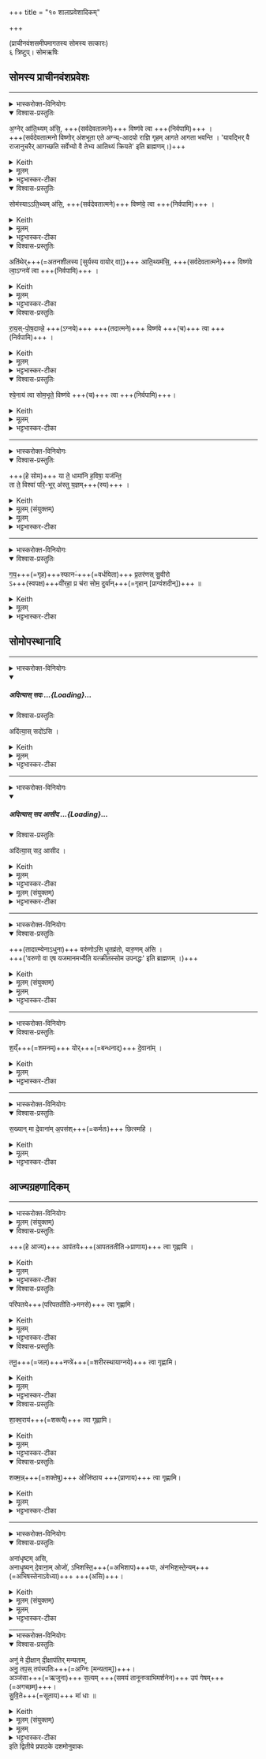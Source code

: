 +++
title = "१० शालाप्रवेशादिकम्"

+++
<div class="js_include" url="/vedAH_yajuH/taittirIyam/sArasvata-vibhAgaH/saMhitA/sarva-prastutiH/1/2_somayAgArambhaH/10_shAlApraveshAdikam"  newLevelForH1="1" includeTitle="true">

(प्राचीनवंशसमीपमागतस्य सोमस्य सत्कारः)  
६ त्रिष्टुप्। सोमऋषिः

## सोमस्य प्राचीनवंशप्रवेशः

________
<details><summary>भास्करोक्त-विनियोगः</summary>

आतिथ्यं निर्वपति।।
</details>
<details open><summary>विश्वास-प्रस्तुतिः</summary>

अ॒ग्नेर् आ॑ति॒थ्यम् अ॑सि॒, +++(सर्वदेवतात्मने)+++ विष्ण॑वे त्वा +++(निर्वपामि)+++ ।  
+++(सर्वदेवतात्मनो विष्णोर् अंशभूता एते अग्न्य्-आदयो राज्ञि गृहम् आगते आगता भवन्ति । 'यावद्भिर् वै राजानुचरैर् आगच्छति सर्वेभ्यो वै तेभ्य आतिथ्यं क्रियते' इति ब्राह्मणम्।)+++

</details>
<details><summary>Keith</summary>

Thou art the hospitality of Agni. For Visnu thee!  
</details>
<details><summary>मूलम्</summary>

अ॒ग्नेरा॑ति॒थ्यम॑सि॒, विष्ण॑वे त्वा  +++(निर्वपामि)+++  ।
</details>
<details><summary>भट्टभास्कर-टीका</summary>

1आतिथ्यं निर्वपति - अग्नेरातिथ्यमसीत्यादिभिः ॥  
'अतिथिरभ्यतितो गृहाद्भवति' इति यास्कः । अतेरिथिन् । अतिथये इदमातिथ्यम् ॥  
'अतिथेर्ञ्यः' । अत्र सर्वदेवतात्मनो विष्णोरंशभूता एते अग्न्यादयो राज्ञि गृहमागते आगता भवन्ति । ते च केवलं निर्वपणविशेषणतयोपादीयन्ते । यथा - 'यदग्नावग्निं मथित्वा प्रहरति तेनैवाग्नय आतिथ्यं क्रियते' इति । अत्र नाग्नेर्हविषा सम्बन्धः । एवमेते अग्न्यादयो न हविर्भजन्ते, विष्णोरेव केवलस्य सर्वदेवतासमष्टिरूपस्य हविषा सम्बन्धः ।   
ननु निर्वपणमन्त्रेष्वग्न्यादयोपि प्रतीयन्ते, तत्कथं केवलं विष्णुस्स्यात् हविषस्सम्बन्धी? उच्यते - अग्न्यादिग्रहणस्योपलक्षणार्थत्वादन्येषामपि राज्ञा सहागतानामतिथीनाम्, अत्रागतानां मध्ये कौश्चिन्निर्वापः क्रियत इति । अत्र हि ब्राह्मणम् 'यावद्भिर्वै राजानुचरैरागच्छति सर्वेभ्यो वै तेभ्य आतिथ्यं क्रियते' इत्युक्त्वा 'अग्नेरातिथ्यमसि विष्णवे त्वेत्याह गायत्रिया एवैतेन करोति' इत्यदिना अग्न्यादीनामुपलक्षणभूतानां हविषा सम्बन्धो नास्तीति प्रतिपादयति । तत्राग्न्यादयस्तिस्रो देवताः विष्णुना व्यधिकरणभूता निर्दिष्टाः; अन्ये तु सामानाधिकरण्येन, आतिथ्यपदं च तयोर्मन्त्रयोर्नास्ति । तत्र वैचित्र्यकारणं मृग्यम् ।   
मन्त्रार्थस्तु - निरुप्यमाणं द्रव्यमुच्यते । अग्नेरग्न्यात्मनो विष्ण्वंशस्यातिथ्यमतिथिप्रयुक्तं निर्वाप्यं त्वमसि, तत्त्वां विष्णवे हविष्मते निर्वपामि ॥
</details>
<details open><summary>विश्वास-प्रस्तुतिः</summary>

सोम॑स्याऽऽति॒थ्यम् अ॑सि॒, +++(सर्वदेवतात्मने)+++ विष्ण॑वे॒ त्वा +++(निर्वपामि)+++  ।
</details>
<details><summary>Keith</summary>

Thou art the hospitality of Soma. For Visnu thee!
</details>
<details><summary>मूलम्</summary>

सोम॑स्याऽऽति॒थ्यम॑सि॒ विष्ण॑वे॒ त्वा  +++(निर्वपामि)+++  ।
</details>
<details><summary>भट्टभास्कर-टीका</summary>

2सोमस्य सोमलतात्मनो विष्ण्वंशस्य । शेषं समानम् ॥

- [आतिथ्यमतिथिप्रयुक्तं निर्वाप्यं त्वमसि, तत्त्वां विष्णवे हविष्मते निर्वपामि ॥]
</details>
<details open><summary>विश्वास-प्रस्तुतिः</summary>

अति॑थेर्+++(=अतनशीलस्य [सुर्यस्य वायोर् वा])+++ आति॒थ्यम॑सि॒, +++(सर्वदेवतात्मने)+++ विष्ण॑वे त्वा॒ऽग्नये॑ त्वा +++(निर्वपामि)+++  ।
</details>
<details><summary>Keith</summary>

Thou art the hospitality of the stranger. For Visnu thee!
</details>
<details><summary>मूलम्</summary>

अति॑थेराति॒थ्यम॑सि॒, विष्ण॑वे त्वा॒ऽग्नये॑ त्वा  +++(निर्वपामि)+++  ।
</details>
<details><summary>भट्टभास्कर-टीका</summary>

अतिथिरतनशीलः यतस्सर्वदा गच्छति आदित्य उच्यते; वायुर्वा । समानमन्यत् ॥ [आतिथ्यमतिथिप्रयुक्तं निर्वाप्यं त्वमसि, तत्त्वां विष्णवे हविष्मते निर्वपामि ॥]
</details>
<details open><summary>विश्वास-प्रस्तुतिः</summary>

रा॒य॒स्-पो॒ष॒दाव्न्ने॒ +++(ऽग्नये)+++ +++(तदात्मने)+++ विष्ण॑वे +++(च)+++ त्वा +++(निर्वपामि)+++ ।
</details>
<details><summary>Keith</summary>

For Agni thee, giver of wealth, for Visnu thee;

</details>
<details><summary>मूलम्</summary>

रा॒य॒स्पो॒ष॒दाव्न्ने॒ विष्ण॑वे त्वा  +++(निर्वपामि)+++  ।
</details>
<details><summary>भट्टभास्कर-टीका</summary>

4रायस्पोषदावा नामाग्निविशेषः, तदात्मने विष्णवे त्वां निर्वपामि । रायो धनस्य पोषो रायस्पोषः । छान्दसष्षष्ठ्या अलुक्, 'षष्ठ्याः पतिपुत्र' इति सत्वम् । तं ददातीति । 'आतो मनिन्' इति वनिप्, कृदुत्तरपदप्रकृतिस्वरत्वम् ॥ [आतिथ्यमतिथिप्रयुक्तं निर्वाप्यं त्वमसि, तत्त्वां विष्णवे हविष्मते निर्वपामि ॥]
</details>
<details open><summary>विश्वास-प्रस्तुतिः</summary>

श्ये॒नाय॑ त्वा सोम॒भृते॒ विष्ण॑वे +++(च)+++ त्वा +++(निर्वपामि)+++।
</details>
<details><summary>Keith</summary>

for the eagle, bringer of the Soma, thee, for Visnu thee!

</details>
<details><summary>मूलम्</summary>

श्ये॒नाय॑ त्वा सोम॒भृते॒ विष्ण॑वे त्वा  +++(निर्वपामि)+++ ।
</details>
<details><summary>भट्टभास्कर-टीका</summary>

5श्येनस्सोमभृद्देवताविशेषः । गायत्रीत्येके ॥ श्येनश्शंसनीय इत्याहुः । श्येनात्मा वा सोमं बिभर्तीति सोमभृत् । गायत्रीपक्षे सोमं हरतीति सोमभृत् । 'हृग्रहोर्भश्छन्दसि' इति भत्वम् ॥
</details>


________
<details><summary>भास्करोक्त-विनियोगः</summary>

6यजमानस्सोममादत्ते - या त इति त्रिष्टुभार्धर्चेन ॥  
7शालां प्रवेशयति - गयस्फान इति द्वितीयेनार्धर्चेन ॥
</details>
<details open><summary>विश्वास-प्रस्तुतिः</summary>

+++(हे सोम)+++ या ते॒ धामा॑नि ह॒विषा॒ यज॑न्ति॒  
ता ते॒ विश्वा॑ परि॒-भूर् अ॑स्तु य॒ज्ञम्+++(स्य)+++ ।
</details>
<details><summary>Keith</summary>

Thy powers which they honour with oblation,  
May they all envelop the sacrifice!
</details>
<details><summary>मूलम् (संयुक्तम्)</summary>

या ते॒ धामा॑नि ह॒विषा॒ यज॑न्ति॒ ता ते॒ विश्वा॑ परि॒भूर॑स्तु य॒ज्ञङ्ग॑य॒स्फानᳶ॑ प्र॒तर॑णस्सु॒वीरोऽवी॑रहा॒ प्र च॑रा सोम॒ दुर्या॒न्
</details>
<details><summary>मूलम्</summary>

या ते॒ धामा॑नि ह॒विषा॒ यज॑न्ति॒ ता ते॒ विश्वा॑ परि॒भूर॑स्तु य॒ज्ञम् ।
</details>
<details><summary>भट्टभास्कर-टीका</summary>

6यजमानस्सोममादत्ते - या त इति त्रिष्टुभार्धर्चेन ॥  
हे सोम या यानि तव धामानि स्थानानि नामानि जन्मानि वा हविषा यजन्ति ता तानि विश्वान्यपि धामानि परिभूः परितो भावयिता रक्षिता अस्तु । कः? भवान् । यद्वा - पुरुषव्यत्ययः एधीत्यर्थः । यज्ञं चं परिभूरस्तु । 'ततोन्यत्रापि दृश्यते' इति द्वितीया । तसिप्रत्ययान्तो वा । तत्र 'अभितः परितस्समयानिकषाहाप्रतियोगेष्वपि दृश्यते' इति द्वितीया । यद्वा - लक्षणे परेः कर्मप्रवचनीयसंज्ञा । 'कर्मप्रवचनीयानां प्रतिषेधः' इत्येतद्बाधित्वा व्यत्ययेन समासः ॥
</details>


________
<details><summary>भास्करोक्त-विनियोगः</summary>

शालां प्रवेशयति।
</details>
<details open><summary>विश्वास-प्रस्तुतिः</summary>

ग॒य॒+++(=गृह)+++स्फानᳶ॑+++(=वर्धयिता)+++ प्र॒तर॑णस् सु॒वीरो  
ऽ+++(स्वपक्ष)+++वी॑रहा॒ प्र च॑रा सोम॒ दुर्या॑न्+++(=गृहान् [प्राग्वंशदीन्])+++ ॥
</details>
<details><summary>Keith</summary>

Giver of wealth, impeller, rich in heroes,  
Slaying not heroes, O Soma, enter the dwellings.  
</details>
<details><summary>मूलम्</summary>

ग॒य॒स्फानᳶ॑ प्र॒तर॑णस्सु॒वीरोऽवी॑रहा॒ प्र च॑रा सोम॒ दुर्या॑न् ॥
</details>
<details><summary>भट्टभास्कर-टीका</summary>

7शालां प्रवेशयति - गयस्फान इति द्वितीयेनार्धर्चेन ॥  
गय इति गृहनाम । गयानां गृहाणां स्फायिता वर्धयिता गयस्फानः । ओ स्फयी वृद्धौ 'कृत्यल्युटो बहुलम्' इति कर्तरि ल्युट्, धातोरन्त्यलोपश्छान्दसः । आकारान्तं धात्वन्तरं वा द्रष्टव्यम् । प्रतरणः प्रकर्षेण दुर्गेभ्यस्तारयिता । सुवीरश्शोभनैः पुत्रपौत्रादिभिरस्मदीयैस्तद्वान् । 'वीरवीर्यौ च' इत्युत्तरपदाद्युदात्तत्वम् । अवीरहा कस्यचिदप्यस्मदीयस्य पुत्रपौत्रादेरहन्ता सर्वदा प्रसन्न एव सन्, हे सोम दुर्यान् प्राग्वंशदीन् गृहान् प्रचर प्रकर्षेण प्रविश्य चर ॥
</details>



##  सोमोपस्थानादि
________
<details><summary>भास्करोक्त-विनियोगः</summary>

नीडे कृष्णाजिनम् आस्तृणाति।
</details>
<div class="js_include" includetitle="false" newlevelforh1="5" unfilled url="/vedAH_yajuH/taittirIyam/sArasvata-vibhAgaH/saMhitA/yajuH/sarva-prastutiH/1/2_somayAgArambhaH/08_anasi_sthApanam/adityAs_sadaH.md">
<details open><summary><h5>अदित्यास् सदः ...{Loading}...</h5></summary>
<details open><summary>विश्वास-प्रस्तुतिः</summary>

अदि॑त्या॒स् सदो॑ऽसि ।
</details>
<details><summary>Keith</summary>

Thou art the seat of Aditi.
</details>
<details><summary>मूलम्</summary>

अदि॑त्या॒स्सदो॑ऽसि ।
</details>
<details><summary>भट्टभास्कर-टीका</summary>

3नीडे कृष्णाजिनमास्तृणाति - अदित्या इति ॥ अदित्याः देवमातुः सदः सदनं लोकलक्षणं त्वमसि ॥
</details>
</details>
</div>  


________
<details><summary>भास्करोक्त-विनियोगः</summary>

तस्मिन् सोमं निदधाति।
</details>
<div class="js_include" includetitle="false" newlevelforh1="5" unfilled url="/vedAH_yajuH/taittirIyam/sArasvata-vibhAgaH/saMhitA/yajuH/sarva-prastutiH/1/2_somayAgArambhaH/08_anasi_sthApanam/adityAs_sada_AsIda.md">
<details open><summary><h5>अदित्यास् सद आसीद ...{Loading}...</h5></summary>
<details open><summary>विश्वास-प्रस्तुतिः</summary>

अदि॑त्या॒स् सद॒ आसीद ।
</details>
<details><summary>Keith</summary>

Sit on the seat of Aditi.
</details>
<details><summary>मूलम्</summary>

अदि॑त्या॒स्सद॒ आसीद ।
</details>
<details><summary>भट्टभास्कर-टीका</summary>

4तस्मिन्सोमं निदधाति - अदित्या इति ॥ अदित्यास्सदः सदन स्थानीयमेतत् कृष्णाजिनमासीद उपविश अस्मिन् ॥
</details>
</details>
</div>
<details><summary>मूलम् (संयुक्तम्)</summary>

－अदि॑त्या॒स्सदो॒ऽस्यदि॑त्या॒स्सद॒ आ [18]सी॒द
</details>
<details><summary>भट्टभास्कर-टीका</summary>

8-9कृष्णाजिनस्तरणसोमस्थापनमन्त्रौ व्याख्यातौ-अदित्यास्सद इति ॥
</details>

________
<details><summary>भास्करोक्त-विनियोगः</summary>

सोमम् उपतिष्ठते।।
</details>
<details open><summary>विश्वास-प्रस्तुतिः</summary>

+++(तादात्म्येनाऽधुना)+++ वरु॑णोऽसि धृ॒तव्र॑तो, वारु॒णम् अ॑सि ।  
+++('वरुणो वा एष यजमानमभ्यैति यत्क्रीतस्सोम उपनद्धः' इति ब्राह्मणम् ।)+++
</details>
<details><summary>Keith</summary>

Thou art Varuna who guardeth law; thou art of Varuna.
</details>
<details><summary>मूलम् (संयुक्तम्)</summary>

वरु॑णोऽसि धृ॒तव्र॑तो वारु॒णम॑सि श॒य्ँयोर्दे॒वानाँ॑ स॒ख्यान्मा दे॒वाना॑म॒पस॑श्छित्स्म॒ह्याप॑तये त्वा गृह्णामि
</details>
<details><summary>मूलम्</summary>

वरु॑णोऽसि धृ॒तव्र॑तो, वारु॒णम॑सि ।
</details>
<details><summary>भट्टभास्कर-टीका</summary>

10सोममुपतिष्ठते - वरुणोसीति गायत्र्यैकपदया यजुरन्तया ॥ हे सोम वरुणस्त्वमसि वरणीयत्वात् । वृतत्वाद्वा; वाससा आच्छादितत्वात् । 'वरुणो वा एष यजमानमभ्यैति यत्क्रीतस्सोम उपनद्धः' इति ब्राह्मणम् । धृतव्रतः धृतकर्मा धारणत्वात्कर्मणाम् । वारुणं वरुणस्य तव यत्स्वभूतां द्रव्यमिति सर्वं त्वमेव त्वदधीनत्वात् ॥
</details>

________
<details><summary>भास्करोक्त-विनियोगः</summary>

वंशे बध्नाति।
</details>
<details open><summary>विश्वास-प्रस्तुतिः</summary>

श॒य्ँ+++(=शमनम्)+++ योर्+++(=बन्धनाद्)+++ दे॒वाना॑म् ।
</details>
<details><summary>Keith</summary>

Be prosperity ours from our friendship with the gods.
</details>
<details><summary>मूलम्</summary>

श॒य्ँयोर्दे॒वाना॑म्  +++(भव)+++ ।
</details>
<details><summary>भट्टभास्कर-टीका</summary>

11वंशे बध्नाति - शंयोरिति ॥ शं च योश्च देवानां भव । समाहारद्वन्द्वः, छान्दसं पुल्लिङ्गत्वम् । विद्यमानानां रोगादीनां शामनं शम् । आगामिनां यावनं पृथक्करणं उत्पत्तिनिरोधः योः । उभयत्रापि शाम्यतेर्यौतेश्च विच् ॥
</details>


________
<details><summary>भास्करोक्त-विनियोगः</summary>

सोमस्य पादौ प्रक्षालयति।
</details>
<details open><summary>विश्वास-प्रस्तुतिः</summary>

स॒ख्यान् मा दे॒वाना॑म् अ॒पस॑श्+++(=कर्मतः)+++ छित्स्महि ।
</details>
<details><summary>Keith</summary>

May we be not severed from our service of the gods.
</details>
<details><summary>मूलम्</summary>

स॒ख्यान्मा दे॒वाना॑म॒पस॑श्छित्स्महि ।
</details>
<details><summary>भट्टभास्कर-टीका</summary>

12सोमस्य पादौ प्रक्षालयति - सख्यान्मा देवानामिति ॥ देवानां सम्बन्धि यत् अपः कर्म ततः सख्याच्च तत एव हेतोः मा छित्स्महि विच्छिन्ना मा भूम । 'सख्युर्यः' ॥
</details>


## आज्यग्रहणादिकम्
________
<details><summary>भास्करोक्त-विनियोगः</summary>

तानूनप्त्रम् आज्यं गृह्णाति, यत् सर्वैः स्प्रक्ष्यत ऋत्विग्भिः। अयम् एक-कार्यानुवृत्त्य्-अर्थं समयः क्रियते तेषु।।
</details>
<details><summary>मूलम् (संयुक्तम्)</summary>

आप॑तये त्वा गृह्णामि॒ परि॑पतये त्वा गृह्णामि॒ तनू॒नप्त्रे॑ त्वा गृह्णामि शाक्व॒राय॑ त्वा गृह्णामि॒ शक्म॒न्नोजि॑ष्ठाय त्वा गृह्णा॒मि
</details>
<details open><summary>विश्वास-प्रस्तुतिः</summary>

+++(हे आज्य)+++ आप॑तये+++(आपतततीति→प्राणाय)+++ त्वा गृह्णामि ।
</details>
<details><summary>Keith</summary>

For him who rushes on I seize thee;
</details>
<details><summary>मूलम्</summary>

आप॑तये त्वा गृह्णामि ।
</details>
<details><summary>भट्टभास्कर-टीका</summary>

13तानूनप्त्रं गृह्णाति - आपतय इति ॥ आवृत्त्या आभिमुख्येन वा पतति पातीति वा आपतिः प्राणः । 'प्राणो वा आपतिः' इति च ब्राह्मणम् । अव्ययपूर्वपदप्रकृतिस्वरत्वम् । तस्मै तदविनाशाय त्वां गह्णामि ध्रुवातः स्रुवेण गृह्णामि ॥
</details>
<details open><summary>विश्वास-प्रस्तुतिः</summary>

परि॑पतये+++(परिपततीति→मनसे)+++ त्वा गृह्णामि।
</details>
<details><summary>Keith</summary>

for him who rushes around I seize thee;
</details>
<details><summary>मूलम्</summary>

परि॑पतये त्वा गृह्णामि।
</details>
<details><summary>भट्टभास्कर-टीका</summary>

14हे आज्य परितः सवर्तः पाति पततीति वा परिपतिः मनः । पातेर्डतिः । पतेः 'इन् सर्वधातुभ्यः' इति इन् । 'मनो वै परिपतिः' इति च ब्राह्मणम् । तस्मै त्वां गृह्णामि ॥
</details>
<details open><summary>विश्वास-प्रस्तुतिः</summary>

तनू॒+++(=जल)+++नप्त्रे॑+++(=शरीरस्थायाग्नये)+++ त्वा गृह्णामि।
</details>
<details><summary>Keith</summary>

for Tanunapat I seize thee;
</details>
<details><summary>मूलम्</summary>

तनू॒नप्त्रे॑ त्वा गृह्णामि।
</details>
<details><summary>भट्टभास्कर-टीका</summary>

15तनूनामपां नप्ता चतुर्थः तनूनप्ता अग्निः शरीरस्थः । तस्मै गृह्णामि । वनस्पत्यादित्वात्पूर्वोत्तरपदयोः युगापत्प्रकृतिस्वरत्वम् ॥
</details>
<details open><summary>विश्वास-प्रस्तुतिः</summary>

शा॒क्व॒राय॑+++(=शक्त्यै)+++ त्वा गृह्णामि।
</details>
<details><summary>Keith</summary>

for the mighty I seize thee;
</details>
<details><summary>मूलम्</summary>

शा॒क्व॒राय॑ त्वा गृह्णामि।
</details>
<details><summary>भट्टभास्कर-टीका</summary>

16शाक्वराय शक्त्यै । शकनशीलः शक्वरः तस्य भावश्शाक्वरं शक्तिरेव । 'शक्त्यै हि ते तास्समवाद्यन्त' इति च ब्राह्मणम् । तस्मै गृह्णामि ॥
</details>
<details open><summary>विश्वास-प्रस्तुतिः</summary>

शक्म॒न्न्+++(=शक्तेषु)+++ ओजि॑ष्ठाय +++(प्राणाय)+++ त्वा गृह्णामि।
</details>
<details><summary>Keith</summary>

for the mightiest in strength I seize thee.
</details>
<details><summary>मूलम्</summary>

शक्म॒न्नोजि॑ष्ठाय त्वा गृह्णामि।
</details>
<details><summary>भट्टभास्कर-टीका</summary>

17शक्मन्न् शक्मेषु जातावेकवचनम् । शकेर्मनिन्, 'सुपां सुलुक्' इति ङेर्लुक्, 'न ङिसम्बुद्ध्योः' इति नलोपप्रतिषेधः । शक्तानां मध्ये ओजिष्ठाय अतिशयेन बलवते प्राणाय त्वां गृह्णामि । ओजस्विशब्दादिष्ठनि 'विन्मतोर्लुक्', 'टेः' इति टिलोपः । अयमेककार्यानुवृत्त्यर्थं समयः क्रियते । यद्येवं समयो न क्रियेत तदा परस्पराभिप्रायेणा द्रोहेण विप्रतिपद्यमाना यागं न कुर्युः । अतस्तन्मा भूदिति तानूनप्त्रं गृह्यते ॥
</details>

________
<details><summary>भास्करोक्त-विनियोगः</summary>

अव-मृशाति।।
</details>
<details open><summary>विश्वास-प्रस्तुतिः</summary>

अना॑धृष्टम् असि,   
अनाधृ॒ष्यन् दे॒वाना॒म् ओजो॑, ऽभिशस्ति॒+++(=अभिशाप)+++पाः, अ॑नभिश॒स्ते॒न्यम्+++(=अभिषस्तेनाऽवेध्या)+++ +++(असि)+++।
</details>
<details><summary>Keith</summary>

Thou art unapproached,  
the unapproachable might of the gods, guarding from imprecations, impervious to imprecations.
</details>
<details><summary>मूलम् (संयुक्तम्)</summary>

अना॑धृष्टमसि,  अनाधृ॒ष्यम्  +++(असि)+++  दे॒वाना॒मोजोऽभिशस्ति॒पा अ॑नभिशस्ते॒ऽन्यम् ।
</details>
<details><summary>मूलम्</summary>

अना॑धृष्टमसि,  अ॒ना॒धृ॒ष्यम्  +++(असि)+++  दे॒वाना॒मोजः॑ ,  
अ॒भि॒श॒स्ति॒पाः  +++(असि) ,+++ अ॒न॒भि॒श॒स्ते॒न्यम् ।
</details>
<details><summary>भट्टभास्कर-टीका</summary>

18अवमृशाति - अनाधृष्टमसीति ॥ आज्यमुच्यते । अनाधृष्टं केनचिदप्यनभिमूतमसि ।  
अनाधृष्यं केनचिदप्यभिभवितुमशक्यं चासि । 'ऋदुपधाच्चाकॢपिचृतेः' इति क्यप्, 'ययतोश्चातदर्थे' इत्युत्तरपदान्तोदात्तत्वम् ।   
देवानामोजो बलं चासि । त्वया हि देवा ऋत्विजो बलवन्तो यजन्ते । यद्वा - त्व्या हि देवा इन्द्रादयो बलवन्तो भवन्ति ।  
अभिशस्तिपाः अभिशस्तिरभिशंसनमभिशापः अतस्त्वं पासि । विचि लिङ्गव्यत्ययः ।

अनभिशस्तेन्यं अनभिशंसनीयं केनचिदपि नाभिशंस्यते न दूष्यत इत्यर्थः । एन्यप्रत्ययस्तुडागमश्च उत्तरपदान्तोदात्तत्वं च छन्दसि । [यद्वा?] अभिशस्तेन योगं नार्हति इत्यनभिशस्तेन्यम् । 'छन्दसि च' इति यः, विभक्तेर्लुगभावश्छान्दसः, योगं नार्हतीत्यर्थे तद्धतिः, 'ययतोश्चातदर्थे' इत्युत्तरपदान्तोदात्तत्वम् । यद्वा - अभिशंसनं अभिशस्तं तन्नार्हतीति एन्यप्रत्ययश्छान्दसः 'नञो गुणप्रतिषेधे' इत्युत्तरपदान्तोदात्तत्वम् । ईदृशं त्वमसीत्याज्यस्तुतिः ॥
</details>
________
<details><summary>भास्करोक्त-विनियोगः</summary>

यजमानं वाचयति।।
</details>
<details open><summary>विश्वास-प्रस्तुतिः</summary>

अनु॑ मे दी॒क्षान् दी॒क्षाप॑तिर् मन्यताम्,  
अनु॒ तप॒स् तप॑स्पतिः+++(=अग्निः [मन्यताम्])+++।  
अञ्ज॑सा+++(=ऋजुना)+++ स॒त्यम् +++(समयं तानूनप्त्राभिमर्शनेन)+++ उप॑ गेषम्+++(=अगच्छम्)+++।  
सु॒वि॒ते+++(=सूताय)+++ मा॑ धाः ॥
</details>
<details><summary>Keith</summary>

May the lord of consecration approve my consecration,  
the lord of penance my penance.  
Speedily may I attain truth.  
Place me in good fortune.

</details>
<details><summary>मूलम् (संयुक्तम्)</summary>

－ अनु॑ मे दी॒क्षान्दी॒क्षाप॑तिर्मन्यता॒मनु॒ तप॒स्तप॑स्पति॒रञ्ज॑सा स॒त्यमुप॑ गेषँ सुवि॒ते मा॑ धाः ॥ [19]
</details>
<details><summary>मूलम्</summary>

अनु॑ मे दी॒क्षान्दी॒क्षाप॑तिर्मन्यताम् ।  
अनु॒ तप॒स्तप॑स्पतिः  +++(मन्यताम्)+++ ।

अञ्ज॑सा स॒त्यमुप॑ गेषम् ।   
सु॒वि॒ते मा॑ धाः ॥
</details>
<details><summary>भट्टभास्कर-टीका</summary>

19यजमानं वाचयति - अन्विति ॥ दीक्षापतिर्विष्णुस्स मम दीक्षामनुमन्यतां अनुजानातु । 'पत्यावैश्वर्ये' इति पूर्वपदप्रकृतिस्वरत्वम् । तपः उपसत् तस्य पतिस्तपस्पतिरग्निः । सोपि मम तपोनुमन्यताम् ।

अञ्जसा ऋजुना आशास्येन सत्यं समयं तानूनप्त्राभिमर्शनेन उपगेषं उपसम्प्राप्तोस्मि ।

अत एतद्विज्ञाय मां सुविते धाः धेहि स्थापय हे आज्य सुविते सूतौ अपत्ये मां धेहि अपत्यवन्तं मां कुरु । छान्दस इडागमः ।   
यद्वा - सुविते । स्विते सुष्ठुप्राप्ते अस्मत्प्राप्ते अस्मत्पूर्वचरिते यज्ञे वा मां धेहि । स्थाने वा सुखवति अस्मर्त्पूवेरिते मां स्थापय । 'तन्वादीनां । बहुळं छन्दसि' इत्युवङादेशः, 'सूपमानात्क्तः' इत्युत्तरपदान्तोदात्तत्वम् ।   
अन्य आहुः - अञ्जसा ऋजुना यथाशस्त्रीयेण सत्यं सति साधु परानिन्दात्मकं वस्तु उपगेषं उपगतो भूयासम् । तदर्थमामन्त्रिते श्रेयोर्थिभिस्सुष्ठु सेविते सुष्ठु ज्ञाते वा पथि मां ज्ञा[स्था]पयतेति । अस्मिन्पक्षे इणो गादेशश्छान्दसः, आशिषि लिङ्, 'लिङ्याशिष्यङ्', 'आतो लोपः', यासुट्, 'अतो येयः', आर्धधातुकत्वात्सलोपाभावः, बहुळवचनाद्यलोपः ।   
पूर्वस्मिन् पक्षे लुङि 'इणो गा लुङि' इति गादेशः, छान्दसः इत्वं विकारः, व्यत्ययेन 'गातिस्था' इति न प्रवर्तते, 'बहुळं छन्दस्यमाङ्योगेपि' इत्यडभावः ॥

</details>
इति द्वितीये प्रपाठके दशमोनुवाकः  

</div>